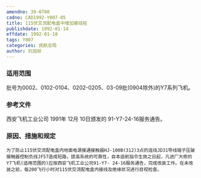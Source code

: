 ```yaml
---
amendno: 39-0708
cadno: CAD1992-Y007-05
title: 115伏交流配电盒中增加接线柱
publishdate: 1992-01-14
effdate: 1992-01-18
tags: Y007
categories: 民航总局
author: 刘加祯
---
```


### 适用范围 
批号为0002、0102-0104、0202-0205、03-09批(0904除外)的Y7系列飞机。

<!--more-->
### 参考文件
西安飞机工业公司 1991年 12月 10日颁发的 91-Y7-24-16服务通告。

### 原因、措施和规定 
    为了防止115伏交流配电盒内地面电源接通接触器HJ-100B(312)3点的连线JD31导线端子压破接触器控制负线JF57造成短路，提高系统的可靠性，自本适航指令生效之日起，凡进厂大修的Y7飞机(适用范围的)应按西安飞机工业公司91-Y7- 24-16服务通告，完成改装工作。在未改装之前，每200飞行小时对115伏交流配电盒内接线及绝缘状况进行目视检查。

